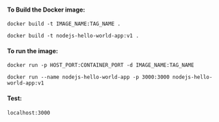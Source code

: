 #### To Build the Docker image:

```
docker build -t IMAGE_NAME:TAG_NAME .
```

```
docker build -t nodejs-hello-world-app:v1 .
```

#### To run the image:

```
docker run -p HOST_PORT:CONTAINER_PORT -d IMAGE_NAME:TAG_NAME
```

```
docker run --name nodejs-hello-world-app -p 3000:3000 nodejs-hello-world-app:v1
```

#### Test:

```
localhost:3000
```
